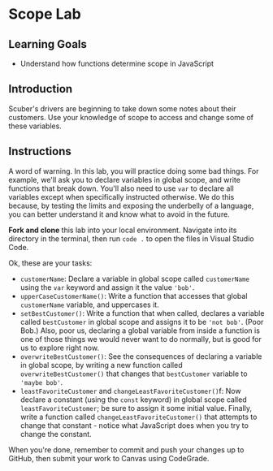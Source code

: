 # Scope Lab

## Learning Goals

- Understand how functions determine scope in JavaScript

## Introduction

Scuber's drivers are beginning to take down some notes about their customers.
Use your knowledge of scope to access and change some of these variables.

## Instructions

A word of warning. In this lab, you will practice doing some bad things. For
example, we'll ask you to declare variables in global scope, and write functions
that break down. You'll also need to use `var` to declare all variables except
when specifically instructed otherwise. We do this because, by testing the
limits and exposing the underbelly of a language, you can better understand it
and know what to avoid in the future.

**Fork and clone** this lab into your local environment. Navigate into its
directory in the terminal, then run `code .` to open the files in Visual Studio
Code.

Ok, these are your tasks:

- `customerName`: Declare a variable in global scope called `customerName` using
  the `var` keyword and assign it the value `'bob'`.
- `upperCaseCustomerName()`: Write a function that accesses that global
  `customerName` variable, and uppercases it.
- `setBestCustomer()`: Write a function that when called, declares a variable
   called `bestCustomer` in global scope and assigns it to be `'not bob'`. (Poor
   Bob.) Also, poor us, declaring a global variable from inside a function is
   one of those things we would never want to do normally, but is good for us to
   explore right now.
- `overwriteBestCustomer()`: See the consequences of declaring a variable in
   global scope, by writing a new function called `overwriteBestCustomer()` that
   changes that `bestCustomer` variable to `'maybe bob'`.
- `leastFavoriteCustomer` and `changeLeastFavoriteCustomer()`f: Now declare a
  constant (using the `const` keyword) in global scope called
  `leastFavoriteCustomer`; be sure to assign it some initial value. Finally,
  write a function called `changeLeastFavoriteCustomer()` that attempts to
  change that constant - notice what JavaScript does when you try to change the
  constant.

When you're done, remember to commit and push your changes up to GitHub, then
submit your work to Canvas using CodeGrade.
